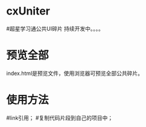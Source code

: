 # cxUniter
#超星学习通公共UI碎片
持续开发中。。。。

# 预览全部
index.html是预览文件，使用浏览器可预览全部公共碎片。


# 使用方法
#link引用；
#复制代码片段到自己的项目中；




